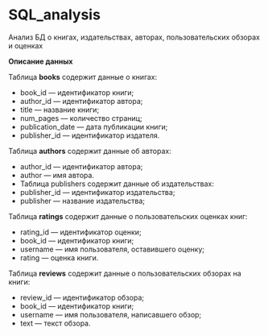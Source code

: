 # SQL_analysis

Анализ БД о книгах, издательствах, авторах, пользовательских обзорах и оценках

**Описание данных**

Таблица **books** содержит данные о книгах:

- book_id — идентификатор книги;
- author_id — идентификатор автора;
- title — название книги;
- num_pages — количество страниц;
- publication_date — дата публикации книги;
- publisher_id — идентификатор издателя.
 
Таблица **authors** содержит данные об авторах:

- author_id — идентификатор автора;
- author — имя автора.
- Таблица publishers содержит данные об издательствах:
- publisher_id — идентификатор издательства;
- publisher — название издательства;
 
Таблица **ratings** содержит данные о пользовательских оценках книг:

- rating_id — идентификатор оценки;
- book_id — идентификатор книги;
- username — имя пользователя, оставившего оценку;
- rating — оценка книги.
  
Таблица **reviews** содержит данные о пользовательских обзорах на книги:

- review_id — идентификатор обзора;
- book_id — идентификатор книги;
- username — имя пользователя, написавшего обзор;
- text — текст обзора.
